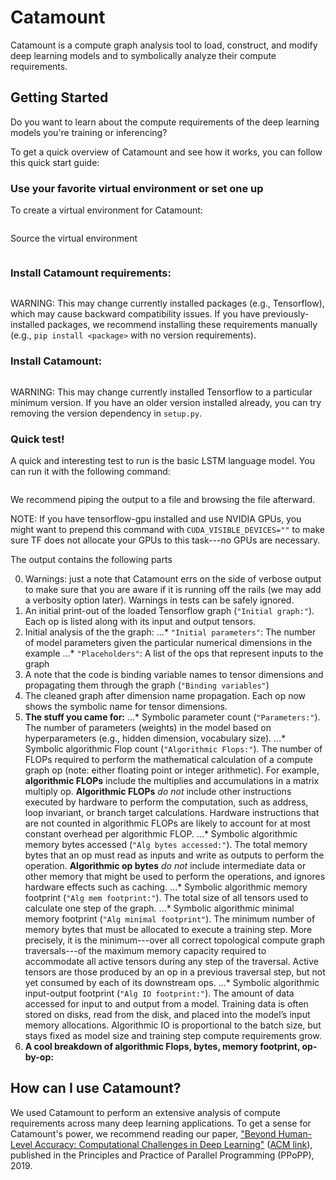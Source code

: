 # Catamount

Catamount is a compute graph analysis tool to load, construct, and modify deep learning models and to symbolically analyze their compute requirements.


## Getting Started

Do you want to learn about the compute requirements of the deep learning models you're training or inferencing?

To get a quick overview of Catamount and see how it works, you can follow this quick start guide:


### Use your favorite virtual environment or set one up

To create a virtual environment for Catamount:

```python -m venv catamount_venv
```

Source the virtual environment

```source catamount_venv/bin/activate
```


### Install Catamount requirements:

```pip install -r requirements.txt
```

WARNING: This may change currently installed packages (e.g., Tensorflow), which may cause backward compatibility issues. If you have previously-installed packages, we recommend installing these requirements manually (e.g., `pip install <package>` with no version requirements).


### Install Catamount:

```python setup.py install
```

WARNING: This may change currently installed Tensorflow to a particular minimum version. If you have an older version installed already, you can try removing the version dependency in `setup.py`.


### Quick test!

A quick and interesting test to run is the basic LSTM language model. You can run it with the following command:

```python catamount/tests/full/tf_language_models.py --domain wordlm
```

We recommend piping the output to a file and browsing the file afterward.

NOTE: If you have tensorflow-gpu installed and use NVIDIA GPUs, you might want to prepend this command with `CUDA_VISIBLE_DEVICES=""` to make sure TF does not allocate your GPUs to this task---no GPUs are necessary.


The output contains the following parts

0. Warnings: just a note that Catamount errs on the side of verbose output to make sure that you are aware if it is running off the rails (we may add a verbosity option later). Warnings in tests can be safely ignored.
1. An initial print-out of the loaded Tensorflow graph (`"Initial graph:"`). Each op is listed along with its input and output tensors.
2. Initial analysis of the the graph:
...* `"Initial parameters"`: The number of model parameters given the particular numerical dimensions in the example
...* `"Placeholders"`: A list of the ops that represent inputs to the graph
3. A note that the code is binding variable names to tensor dimensions and propagating them through the graph (`"Binding variables"`)
4. The cleaned graph after dimension name propagation. Each op now shows the symbolic name for tensor dimensions.
5. __The stuff you came for:__
...* Symbolic parameter count (`"Parameters:"`). The number of parameters (weights) in the model based on hyperparameters (e.g., hidden dimension, vocabulary size).
...* Symbolic algorithmic Flop count (`"Algorithmic Flops:"`). The number of FLOPs required to perform the mathematical calculation of a compute graph op (note: either floating point or integer arithmetic). For example, __algorithmic FLOPs__ include the multiplies and accumulations in a matrix multiply op. __Algorithmic FLOPs__ *do not* include other instructions executed by hardware to perform the computation, such as address, loop invariant, or branch target calculations. Hardware instructions that are not counted in algorithmic FLOPs are likely to account for at most constant overhead per algorithmic FLOP.
...* Symbolic algorithmic memory bytes accessed (`"Alg bytes accessed:"`). The total memory bytes that an op must read as inputs and write as outputs to perform the operation. __Algorithmic op bytes__ *do not* include intermediate data or other memory that might be used to perform the operations, and ignores hardware effects such as caching.
...* Symbolic algorithmic memory footprint (`"Alg mem footprint:"`). The total size of all tensors used to calculate one step of the graph.
...* Symbolic algorithmic minimal memory footprint (`"Alg minimal footprint"`). The minimum number of memory bytes that must be allocated to execute a training step. More precisely, it is the minimum---over all correct topological compute graph traversals---of the maximum memory capacity required to accommodate all active tensors during any step of the traversal. Active tensors are those produced by an op in a previous traversal step, but not yet consumed by each of its downstream ops.
...* Symbolic algorithmic input-output footprint (`"Alg IO footprint:"`). The amount of data accessed for input to and output from a model. Training data is often stored on disks, read from the disk, and placed into the model’s input memory allocations. Algorithmic IO is proportional to the batch size, but stays fixed as model size and training step compute requirements grow.
6. __A cool breakdown of algorithmic Flops, bytes, memory footprint, op-by-op:__


## How can I use Catamount?

We used Catamount to perform an extensive analysis of compute requirements across many deep learning applications. To get a sense for Catamount's power, we recommend reading our paper, ["Beyond Human-Level Accuracy: Computational Challenges in Deep Learning"](https://github.com/baidu-research/catamount/blob/master/reference/ppopp_2019_paper/PPoPP_2019_Projecting_Deep_Learning_Hardware_Requirements_Final.pdf) ([ACM link](https://dl.acm.org/citation.cfm?id=3295710)), published in the Principles and Practice of Parallel Programming (PPoPP), 2019.
